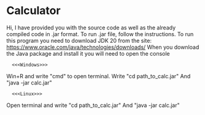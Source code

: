 # Calculator
Hi, I have provided you with the source code as well as the already compiled code in .jar format. To run .jar file, follow the instructions.
To run this program you need to download JDK 20 from the site: https://www.oracle.com/java/technologies/downloads/ When you download the Java package and install it you will need to open the console

      <<<Windows>>>
Win+R and write "cmd" to open terminal. Write "cd path_to_calc.jar" And "java -jar calc.jar"

      <<<Linux>>>
Open terminal and write "cd path_to_calc.jar" And "java -jar calc.jar"
